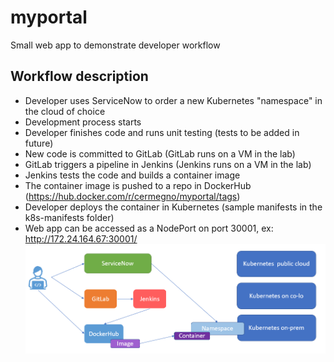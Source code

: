 # myportal
Small web app to demonstrate developer workflow

## Workflow description
- Developer uses ServiceNow to order a new Kubernetes "namespace" in the cloud of choice
- Development process starts
- Developer finishes code and runs unit testing (tests to be added in future)
- New code is committed to GitLab (GitLab runs on a VM in the lab)
- GitLab triggers a pipeline in Jenkins (Jenkins runs on a VM in the lab)
- Jenkins tests the code and builds a container image
- The container image is pushed to a repo in DockerHub (https://hub.docker.com/r/cermegno/myportal/tags)
- Developer deploys the container in Kubernetes (sample manifests in the k8s-manifests folder)
- Web app can be accessed as a NodePort on port 30001, ex: http://172.24.164.67:30001/
![Developer Workflow](/dev-workflow.png)
